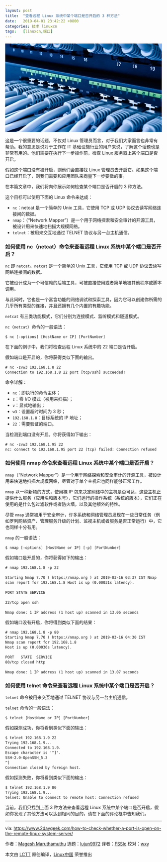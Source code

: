 ```yaml
---
layout: post
title:	"查看远程 Linux 系统中某个端口是否开启的 3 种方法"
date:	2019-04-01 23:42:22 +0800 
categories:	技术 linuxcn 
tags:	[linuxcn,端口]
---
```



![](/Asserts/Images/album/201904/01/234217b59y5p8yit96biv9.jpg)


这是一个很重要的话题，不仅对 Linux 管理员而言，对于我们大家而言也非常有帮助。我的意思是说对于工作在 IT 基础设施行业的用户来说，了解这个话题也是非常有用的。他们需要在执行下一步操作前，检查 Linux 服务器上某个端口是否开启。


假如这个端口没有被开启，则他们会直接找 Linux 管理员去开启它。如果这个端口已经开启了，则我们需要和应用团队来商量下一步要做的事。


在本篇文章中，我们将向你展示如何检查某个端口是否开启的 3 种方法。


这个目标可以使用下面的 Linux 命令来达成：


* `nc`：netcat 是一个简单的 Unix 工具，它使用 TCP 或 UDP 协议去读写网络连接间的数据。
* `nmap`：（“Network Mapper”）是一个用于网络探索和安全审计的开源工具，被设计用来快速地扫描大规模网络。
* `telnet`：被用来交互地通过 TELNET 协议与另一台主机通信。


### 如何使用 nc（netcat）命令来查看远程 Linux 系统中某个端口是否开启？


`nc` 即 `netcat`。`netcat` 是一个简单的 Unix 工具，它使用 TCP 或 UDP 协议去读写网络连接间的数据。


它被设计成为一个可信赖的后端工具，可被直接使用或者简单地被其他程序或脚本调用。


与此同时，它也是一个富含功能的网络调试和探索工具，因为它可以创建你所需的几乎所有类型的连接，并且还拥有几个内置的有趣功能。


`netcat` 有三类功能模式，它们分别为连接模式、监听模式和隧道模式。


`nc`（`netcat`）命令的一般语法：



```
$ nc [-options] [HostName or IP] [PortNumber]
```

在下面的例子中，我们将检查远程 Linux 系统中的 22 端口是否开启。


假如端口是开启的，你将获得类似下面的输出。



```
# nc -zvw3 192.168.1.8 22
Connection to 192.168.1.8 22 port [tcp/ssh] succeeded!
```

命令详解：


* `nc`：即执行的命令主体；
* `z`：零 I/O 模式（被用来扫描）；
* `v`：显式地输出；
* `w3`：设置超时时间为 3 秒；
* `192.168.1.8`：目标系统的 IP 地址；
* `22`：需要验证的端口。


当检测到端口没有开启，你将获得如下输出：



```
# nc -zvw3 192.168.1.95 22
nc: connect to 192.168.1.95 port 22 (tcp) failed: Connection refused
```

### 如何使用 nmap 命令来查看远程 Linux 系统中某个端口是否开启？


`nmap`（“Network Mapper”）是一个用于网络探索和安全审计的开源工具，被设计用来快速地扫描大规模网络，尽管对于单个主机它也同样能够正常工作。


`nmap` 以一种新颖的方式，使用裸 IP 包来决定网络中的主机是否可达，这些主机正提供什么服务（应用名和版本号），它们运行的操作系统（系统的版本），它们正在使用的是什么包过滤软件或者防火墙，以及其他额外的特性。


尽管 `nmap` 通常被用于安全审计，许多系统和网络管理员发现在一些日常任务（例如罗列网络资产、管理服务升级的计划、监视主机或者服务是否正常运行）中，它也同样十分有用。


`nmap` 的一般语法：



```
$ nmap [-options] [HostName or IP] [-p] [PortNumber]
```

假如端口是开启的，你将获得如下的输出：



```
# nmap 192.168.1.8 -p 22

Starting Nmap 7.70 ( https://nmap.org ) at 2019-03-16 03:37 IST Nmap scan report for 192.168.1.8 Host is up (0.00031s latency).

PORT STATE SERVICE

22/tcp open ssh 

Nmap done: 1 IP address (1 host up) scanned in 13.06 seconds
```

假如端口没有开启，你将得到类似下面的结果：



```
# nmap 192.168.1.8 -p 80
Starting Nmap 7.70 ( https://nmap.org ) at 2019-03-16 04:30 IST
Nmap scan report for 192.168.1.8
Host is up (0.00036s latency).

PORT   STATE  SERVICE
80/tcp closed http

Nmap done: 1 IP address (1 host up) scanned in 13.07 seconds
```

### 如何使用 telnet 命令来查看远程 Linux 系统中某个端口是否开启？


`telnet` 命令被用来交互地通过 TELNET 协议与另一台主机通信。


`telnet` 命令的一般语法：



```
$ telnet [HostName or IP] [PortNumber]
```

假如探测成功，你将看到类似下面的输出：



```
$ telnet 192.168.1.9 22
Trying 192.168.1.9...
Connected to 192.168.1.9.
Escape character is '^]'.
SSH-2.0-OpenSSH_5.3
^]
Connection closed by foreign host.
```

假如探测失败，你将看到类似下面的输出：



```
$ telnet 192.168.1.9 80
Trying 192.168.1.9...
telnet: Unable to connect to remote host: Connection refused
```

当前，我们只找到上面 3 种方法来查看远程 Linux 系统中某个端口是否开启，假如你发现了其他方法可以达到相同的目的，请在下面的评论框中告知我们。




---


via: <https://www.2daygeek.com/how-to-check-whether-a-port-is-open-on-the-remote-linux-system-server/>


作者：[Magesh Maruthamuthu](https://www.2daygeek.com/author/magesh/) 选题：[lujun9972](https://github.com/lujun9972) 译者：[FSSlc](https://github.com/FSSlc) 校对：[wxy](https://github.com/wxy)


本文由 [LCTT](https://github.com/LCTT/TranslateProject) 原创编译，[Linux中国](https://linux.cn/) 荣誉推出
